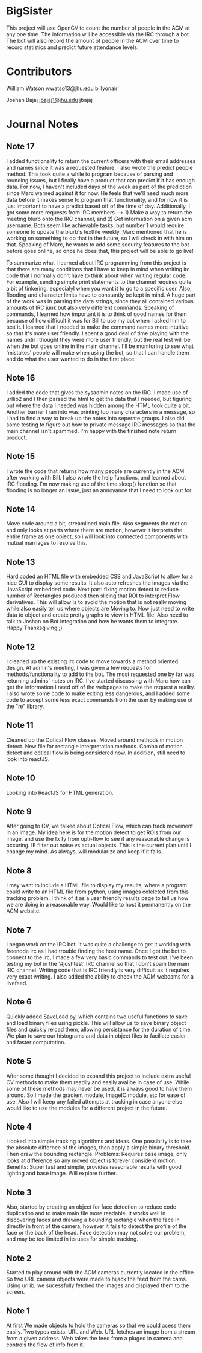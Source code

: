# BigSister
This project will use OpenCV to count the number of people in the ACM at any one time. The information will be accessible via the IRC through a bot. The bot will also record the amount of people in the ACM over time to record statistics and  predict future attendance levels.


# Contributors
William Watson wwatso13@jhu.edu billyonair

Joshan Bajaj jbajaj1@jhu.edu jbajaj


# Journal Notes

## Note 17
I added functionality to return the current officers with 
their email addresses and names since it was a requested
feature. I also wrote the predict people method. This took
quite a while to program because of parsing and rounding issues,
but I finally have a product that can predict if it has enough
data. For now, I haven't included days of the week as part of the
prediction since Marc warned against it for now. He feels that 
we'll need much more data before it makes sense to program that
functionality, and for now it is just important to have a predict
based off of the time of day. Additionally, I got some more requests
from IRC members --> 1) Make a way to return the meeting blurb onto 
the IRC channel, and 2) Get information on a given acm username.
Both seem like achievable tasks, but number 1 would require someone
to update the blurb's textfile weekly. Marc mentioned that he is working
on something to do that in the future, so I will check in with him on that.
Speaking of Marc, he wants to add some security features to the bot before 
goes online, so once he does that, this project will be able to go live!

To summarize what I learned about IRC programming from this project is that
there are many conditions that I have to keep in mind when writing irc code
that I normally don't have to think about when writing regular code. For 
example, sending simple print statements to the channel requires quite a bit
of tinkering, especialyl when you want it to go to a specific user. Also, 
flooding and character limits have to constantly be kept in mind. A huge part
of the work was in parsing the data strings, since they all contained various
amounts of IRC junk but also very different commands. Speaking of commands, 
I learned how important it is to think of good names for them because of how
difficult it was for Bill to use my bot when I asked him to test it. I learned
that I needed to make the command names more intuitive so that it's more user
friendly. I spent a good deal of time playing with the names until I thought
they were more user friendly, but the real test will be when the bot goes 
online in the main channel. I'll be monitoring to see what 'mistakes' people
will make when using the bot, so that I can handle them and do what the user
wanted to do in the first place. 

## Note 16
I added the code that gives the sysadmin notes on the IRC. 
I made use of urllib2 and I then parsed the html to get the data that I needed,
but figuring out where the data I needed was hidden among the HTML took quite a bit.
Another barrier I ran into was printing too many characters in a message, 
so I had to find a way to break up the notes into seperate groups.
I also did some testing to figure out how to private message IRC
messages so that the main channel isn't spammed. I'm happy with the 
finished note return product. 

## Note 15
I wrote the code that returns how many people are currently in the ACM
after working with Bill. I also wrote the help functions, and learned 
about IRC flooding. I'm now making use of the time.sleep() function so
that flooding is no longer an issue, just an annoyance that I need to look
out for. 

## Note 14
Move code around a bit, streamlined main file. Also segments the motion and only looks at parts where there are motion, however it iterprets the entire frame as one object, so i will look into connected components with mutual marriages to resolve this.

## Note 13
Hard coded an HTML file with embedded CSS and JavaScript to allow for 
a nice GUI to display some results. It also auto refreshes the images via
the JavaScript embedded code. Next part: fixing motion detect to reduce number of 
Rectangles produced then slicing that ROI to interpret Flow derivatives. This will allow 
Is to avoid the motion that is not really moving while also easily tell us where objects are
Moving to. Now just need to write data to object and create pretty graphs to view in HTML file. 
Also need to talk to Joshan on Bot integration and how he wants them to integrate. 
Happy Thanksgiving ;)

## Note 12
I cleaned up the existing irc code to move towards a method oriented design. 
At admin's meeting, I was given a few requests for methods/functionality 
to add to the bot. The most requested one by far was returning 
admins' notes on IRC. I've started discussing with Marc how can get the 
information I need off of the webpages to make the request a reality.
I also wrote some code to make exiting less dangerous, and I added some 
code to accept some less exact commands from the user by making use of
the "re" library. 

## Note 11
Cleaned up the Optical Flow classes. Moved around methods in motion detect. New
file for rectangle interpretation methods. Combo of motion detect and optical 
flow is being considered now. In addition, still need to look into reactJS.

## Note 10
Looking into ReactJS for HTML generation. 

## Note 9
After going to CV, we talked about Optical Flow, which can track movement in an image. My idea here is for the motion detect to get ROIs from our image, and use the fx fy from opti-flow to see if any reasonable change is occuring. IE filter out noise vs actual objects. This is the current plan until I change my mind. As always, will 
modularize and keep if it fails.

## Note 8
I may want to include a HTML file to display my results, where a program could write to an HTML file from python, using images colelcted from this tracking problem.
I think of it as a user friendly results page to tell us how we are doing in a reasonable way. Would like to host it permanently on the ACM website.

## Note 7
I began work on the IRC bot. It was quite a challenge to get it working with freenode irc as 
I had trouble finding the host name. Once I got the bot to connect to the irc, 
I made a few very basic commands to test out. I've been testing my bot in the
'#joshtest' IRC channel so that I don't spam the main IRC channel. 
Writing code that is IRC friendly is very difficult as it requires very exact writing.
I also added the ability to check the ACM webcams for a livefeed.

## Note 6
Quickly added SaveLoad.py, which contains two useful functions to save and load binary files using pickle. This will allow us to save binary object files and quickly 
reload them, allowing persistance for the duration of time. We plan to save our histograms and data in object files to faciliate easier and faster computation.

## Note 5
After some thought I decided to expand this project to include extra useful CV methods to make them readily and easily availbe in case of use. While some of these
methods may never be used, it is always good to have them around. So I made the gradient module, ImageIO module, etc for ease of use. Also I will keep any failed 
attempts at tracking in case anyone else would like to use the modules for a different project in the future.

## Note 4
I looked into simple tracking algorithms and ideas. One possiblity is to take the absolute differnce of the images, then apply a simple binary threshold. 
Then draw the bounding rectangle. Problems: Requires base image, only looks at difference so any moved object is forever considerd motion. 
Benefits: Super fast and simple, provides reasonable results with good lighting and base image. Will explore further.  

## Note 3
Also, started by creating an object for face detection to reduce code duplication
and to make main file more readable. It works well in discovering faces and drawing a bounding rectangle when the face in directly in front
of the camera, however it fails to detect the profile of the face or the back of the head. Face detection may not solve our problem, and may be too
limited in its uses for simple tracking.

## Note 2
Started to play around with the ACM cameras currently located in the office. So two URL camera objects were
made to hijack the feed from the cams. Using urllib, we sucessfully fetched the images and displayed them to the screen.

## Note 1
At first We made objects to hold the cameras so that we could acess them easily.
Two types exists: URL and Web. URL fetches an image from a stream from a given address.
Web takes the feed from a pluged in camera and controls the flow of info from it.

